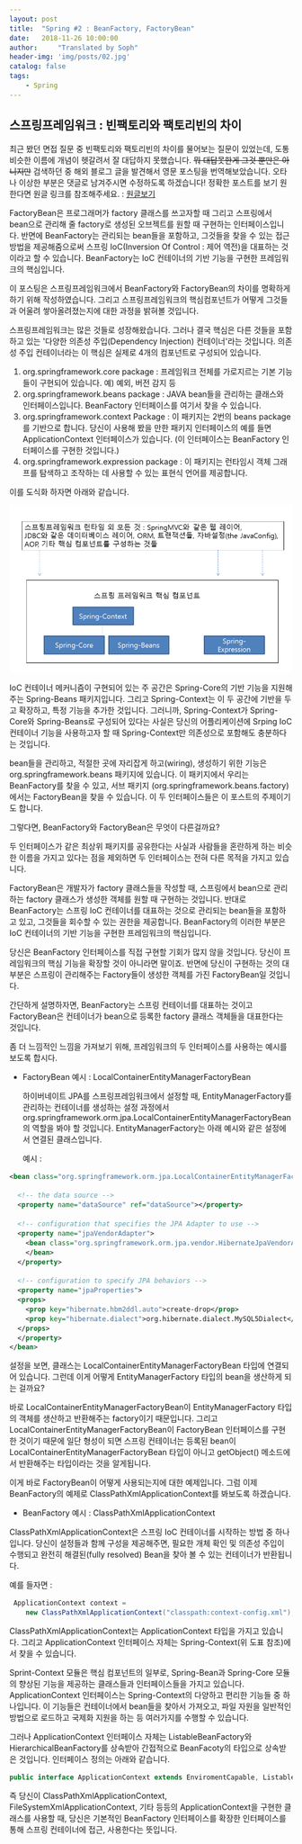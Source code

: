 ```yaml
---
layout: post
title:  "Spring #2 : BeanFactory, FactoryBean"
date:   2018-11-26 10:00:00
author:     "Translated by Soph"
header-img: 'img/posts/02.jpg'
catalog: false
tags:
    - Spring
---
```

## 스프링프레임워크 : 빈팩토리와 팩토리빈의 차이

최근 봤던 면접 질문 중 빈팩토리와 팩토리빈의 차이를 물어보는 질문이 있었는데, 도통 비슷한 이름에 개념이 헷갈려서 잘 대답하지 못했습니다. ~~뭐 대답못한게 그것 뿐만은 아니지만~~
검색하던 중 해외 블로그 글을 발견해서 영문 포스팅을 번역해보았습니다. 오타나 이상한 부분은 댓글로 남겨주시면 수정하도록 하겠습니다!
정확한 포스트를 보기 원한다면 원글 링크를 참조해주세요. : [원글보기](http://www.geekabyte.io/2014/11/difference-between-beanfactory-and.html)

  FactoryBean은 프로그래머가  factory 클래스를 쓰고자할 때 그리고 스프링에서 bean으로 관리해 줄 factory로 생성된 오브젝트를 원할 때 구현하는 인터페이스입니다. 반면에 BeanFactory는 관리되는 bean들을 포함하고, 그것들을 찾을 수 있는 접근 방법을 제공해줌으로써 스프링 IoC(Inversion Of Control : 제어 역전)을 대표하는 것이라고 할 수 있습니다. BeanFactory는 IoC 컨테이너의 기반 기능을 구현한 프레임워크의 핵심입니다.
  
  이 포스팅은 스프링프레임워크에서 BeanFactory와 FactoryBean의 차이를 명확하게 하기 위해 작성하였습니다. 그리고 스프링프레임워크의 핵심컴포넌트가 어떻게 그것들과 어울려 쌓아올려졌는지에 대한 과정을 밝혀볼 것입니다.
  
  스프링프레임워크는 많은 것들로 성장해왔습니다. 그러나 결국 핵심은 다른 것들을 포함하고 있는 '다양한 의존성 주입(Dependency Injection) 컨테이너'라는 것입니다. 의존성 주입 컨테이너라는 이 핵심은 실제로 4개의 컴포넌트로 구성되어 있습니다.
  
  1. org.springframework.core package : 프레임워크 전체를 가로지르는 기본 기능들이 구현되어 있습니다. 예) 예외, 버전 감지 등
  2. org.springframework.beans package : JAVA bean들을 관리하는 클래스와 인터페이스입니다. BeanFactory 인터페이스를 여기서 찾을 수 있습니다.
  3. org.springframework.context Package : 이 패키지는 2번의 beans package를 기반으로 합니다. 당신이 사용해 봤을 만한 패키지 인터페이스의 예를 들면 ApplicationContext 인터페이스가 있습니다. (이 인터페이스는 BeanFactory 인터페이스를 구현한 것입니다.)
  4. org.springframework.expression package : 이 패키지는 런타임시 객체 그래프를 탐색하고 조작하는 데 사용할 수 있는 표현식 언어를 제공합니다.

  이를 도식화 하자면 아래와 같습니다.
  
  <img src="/img/posts/spring04_img01.png">
  
  IoC 컨테이너 메커니즘이 구현되어 있는 주 공간은 Spring-Core의 기반 기능을 지원해주는 Spring-Beans 패키지입니다. 그리고 Spring-Context는 이 두 공간에 기반을 두고 확장하고, 특정 기능을 추가한 것입니다. 그러니까, Spring-Context가 Spring-Core와 Spring-Beans로 구성되어 있다는 사실은 당신의 어플리케이션에 Srping IoC 컨테이너 기능을 사용하고자 할 때 Spring-Context만 의존성으로 포함해도 충분하다는 것입니다. 
  
  bean들을 관리하고, 적절한 곳에 자리잡게 하고(wiring), 생성하기 위한 기능은 org.springframework.beans 패키지에 있습니다. 이 패키지에서 우리는 BeanFactory를 찾을 수 있고, 서브 패키지 (org.springframework.beans.factory)에서는 FactoryBean을 찾을 수 있습니다. 이 두 인터페이스들은 이 포스트의 주제이기도 합니다.
  
  그렇다면, BeanFactory와 FactoryBean은 무엇이 다른걸까요?
  
  두 인터페이스가 같은 최상위 패키지를 공유한다는 사실과 사람들을 혼란하게 하는 비슷한 이름을 가지고 있다는 점을 제외하면 두 인터페이스는 전혀 다른 목적을 가지고 있습니다.
  
  FactoryBean은 개발자가 factory 클래스들을 작성할 때, 스프링에서 bean으로 관리하는 factory 클래스가 생성한 객체를 원할 때 구현하는 것입니다. 반대로 BeanFactory는 스프링 IoC 컨테이너를 대표하는 것으로 관리되는 bean들을 포함하고 있고, 그것들을 회수할 수 있는 권한을 제공합니다. BeanFactory의 이러한 부분은 IoC 컨테이너의 기반 기능을 구현한 프레임워크의 핵심입니다.
  
  당신은 BeanFactory 인터페이스를 직접 구현할 기회가 많지 않을 것입니다. 당신이 프레임워크의 핵심 기능을 확장할 것이 아니라면 말이죠. 반면에 당신이 구현하는 것의 대부분은 스프링이 관리해주는 Factory들이 생성한 객체를 가진 FactoryBean일 것입니다. 
  
  간단하게 설명하자면, BeanFactory는 스프링 컨테이너를 대표하는 것이고 FactoryBean은 컨테이너가 bean으로 등록한 factory 클래스 객체들을 대표한다는 것입니다.
  
  좀 더 느낌적인 느낌을 가져보기 위해, 프레임워크의 두 인터페이스를 사용하는 예시를 보도록 합시다.
  
  - FactoryBean 예시 : LocalContainerEntityManagerFactoryBean

    하이버네이트 JPA를 스프링프레임워크에서 설정할 때, EntityManagerFactory를 관리하는 컨테이너를 생성하는 설정 과정에서 org.springframework.orm.jpa.LocalContainerEntityManagerFactoryBean의 역할을 봐야 할 것입니다. EntityManagerFactory는 아래 예시와 같은 설정에서 연결된 클래스입니다.
    
    예시 :
    
```xml
<bean class="org.springframework.orm.jpa.LocalContainerEntityManagerFactoryBean" id="entityManagerFactory">

  <!-- the data source -->
  <property name="dataSource" ref="dataSource"></property>
      
  <!-- configuration that specifies the JPA Adapter to use -->
  <property name="jpaVendorAdapter">
    <bean class="org.springframework.orm.jpa.vendor.HibernateJpaVendorAdapter">
    </bean>
  </property>

  <!-- configuration to specify JPA behaviors -->
  <property name="jpaProperties">
  <props>
    <prop key="hibernate.hbm2ddl.auto">create-drop</prop>
    <prop key="hibernate.dialect">org.hibernate.dialect.MySQL5Dialect</prop>
  </props>
  </property>
</bean>
```

  설정을 보면, 클래스는 LocalContainerEntityManagerFactoryBean 타입에 연결되어 있습니다. 그런데 이게 어떻게 EntityManagerFactory 타입의 bean을 생산하게 되는 걸까요?
  
  바로 LocalContainerEntityManagerFactoryBean이 EntityManagerFactory 타입의 객체를 생산하고 반환해주는 factory이기 때문입니다. 그리고 LocalContainerEntityManagerFactoryBean이 FactoryBean  인터페이스를 구현한 것이기 때문에 일단 형성이 되면 스프링 컨테이너는 등록된 bean이 LocalContainerEntityManagerFactoryBean 타입이 아니고 getObject() 메소드에서 반환해주는 타입이라는 것을 알게됩니다.

  이게 바로 FactoryBean이 어떻게 사용되는지에 대한 예제입니다. 그럼 이제 BeanFactory의 예제로 ClassPathXmlApplicationContext를 봐보도록 하겠습니다.
  
  - BeanFactory 예시 : ClassPathXmlApplicationContext

  ClassPathXmlApplicationContext은 스프링 IoC 컨테이너를 시작하는 방법 중 하나입니다. 당신이 설정들과 함께 구성을 제공해주면, 필요한 개체 확인 및 의존성 주입이 수행되고 완전히 해결된(fully resolved) Bean을 찾아 볼 수 있는 컨테이너가 반환됩니다. 
  
  예를 들자면 : 
  
```java
 ApplicationContext context = 
	new ClassPathXmlApplicationContext("classpath:context-config.xml");
```

  ClassPathXmlApplicationContext는 ApplicationContext 타입을 가지고 있습니다. 그리고 ApplicationContext 인터페이스 자체는 Spring-Context(위 도표 참조)에서 찾을 수 있습니다.
  
  Sprint-Context 모듈은 핵심 컴포넌트의 일부로, Spring-Bean과 Spring-Core 모듈의 향상된 기능을 제공하는 클래스들과 인터페이스들을 가지고 있습니다. ApplicationContext 인터페이스는 Spring-Context의 다양하고 편리한 기능들 중 하나입니다. 이 기능들은 컨테이너에서 bean들을 찾아서 가져오고, 파일 자원을 일반적인 방법으로 로드하고 국제화 지원을 하는 등 여러가지를 수행할 수 있습니다.
  
  그러나 ApplicationContext 인터페이스 자체는 ListableBeanFactory와 HierarchicalBeanFactory를 상속받아 간접적으로 BeanFacoty의 타입으로 상속받은 것입니다. 인터페이스 정의는 아래와 같습니다.
  
```java
public interface ApplicationContext extends EnviromentCapable, ListableBeanFactory, HierarchicalBeanFactory, MessageSource, ApplicationEventPublisher, ResourcePatternResolver
```
  
  즉 당신이 ClassPathXmlApplicationContext, FileSystemXmlApplicationContext, 기타 등등의 ApplicationContext을 구현한 클래스를 사용할 때, 당신은 기본적인 BeanFactory 인터페이스를 확장한 인터페이스를 통해 스프링 컨테이너에 접근, 사용한다는 뜻입니다.
  